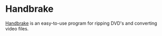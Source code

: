 Handbrake
============================

[Handbrake](https://handbrake.fr) is an easy-to-use program for ripping
DVD's and converting video files.



